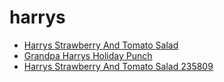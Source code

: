 # harrys

 * [Harrys Strawberry And Tomato Salad](../../index/h/harrys-strawberry-and-tomato-salad-235809.json)
 * [Grandpa Harrys Holiday Punch](../../index/g/grandpa-harrys-holiday-punch.json)
 * [Harrys Strawberry And Tomato Salad 235809](../../index/h/harrys-strawberry-and-tomato-salad-235809.json)
